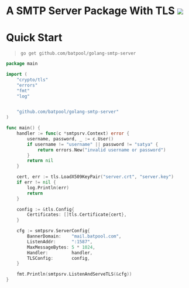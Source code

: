 A SMTP Server Package With TLS [![](https://img.shields.io/badge/godoc-reference-5272B4.svg?style=flat-square)](https://godoc.org/github.com/batpool/golang-smtp-server)
=============================

Quick Start
===========
> `go get github.com/batpool/golang-smtp-server`

```go
package main

import (
	"crypto/tls"
	"errors"
	"fmt"
	"log"


	"github.com/batpool/golang-smtp-server"
)

func main() {
	handler := func(c *smtpsrv.Context) error {
		username, password, _ := c.User()
		if username != "username" || password != "satya" {
			return errors.New("invalid username or password")
		}
		return nil
	}

	cert, err := tls.LoadX509KeyPair("server.crt", "server.key")
	if err != nil {
		log.Println(err)
		return
	}

	config := &tls.Config{
		Certificates: []tls.Certificate{cert},
	}

	cfg := smtpsrv.ServerConfig{
		BannerDomain:    "mail.batpool.com",
		ListenAddr:      ":1587",
		MaxMessageBytes: 5 * 1024,
		Handler:         handler,
		TLSConfig:       config,
	}

	fmt.Println(smtpsrv.ListenAndServeTLS(&cfg))
}

```
